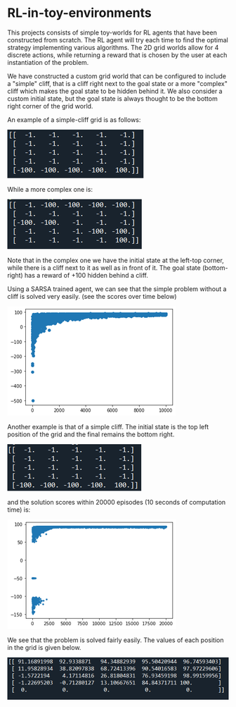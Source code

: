 # RL-in-toy-environments

This projects consists of simple toy-worlds for RL agents that have been constructed from scratch. The RL agent will try each time to find the optimal strategy implementing various algorithms.
The 2D grid worlds allow for 4 discrete actions, while returning a reward that is chosen by the user at each instantiation of the problem.

We have constructed a custom grid world that can be configured to include a "simple" cliff, that is a cliff right next to the goal state or a more "complex" cliff which makes the goal state to be hidden behind it.
We also consider a custom initial state, but the goal state is always thought to be the bottom right corner of the grid world.

An example of a simple-cliff grid is as follows:

![SimpleGrid](simplegrid.PNG)

 While a more complex one is:
 
![ComplexGrid](complexgrid.PNG)

 Note that in the complex one we have the initial state at the left-top corner, while there is a cliff next to it as well as in front of it. The goal state (bottom-right) has a reward of +100 hidden behind a cliff.
 
 Using a SARSA trained agent, we can see that the simple problem without a cliff is solved very easily. (see the scores over time below)

![NoCliff](no_cliff.png)


Another example is that of a simple cliff. The initial state is the top left position of the grid and the final remains the bottom right.

![SimpleCliffgrid](SARSA_simple_cliff_grid.PNG)

and the solution scores within 20000 episodes (10 seconds of computation time) is:

![SimpleCliff](SARSA_simple_cliff.png)

We see that the problem is solved fairly easily. 
The values of each position in the grid is given below.

![SimpleCliffvalues](SARSA_simple_cliff_values.PNG)

